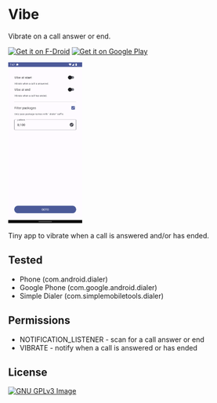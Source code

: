 # Vibe

Vibrate on a call answer or end.

[<img
     src="https://fdroid.gitlab.io/artwork/badge/get-it-on.png"
     alt="Get it on F-Droid"
     height="80">](https://f-droid.org/packages/me.lucky.vibe/)
[<img 
      src="https://play.google.com/intl/en_us/badges/images/generic/en-play-badge.png" 
      alt="Get it on Google Play" 
      height="80">](https://play.google.com/store/apps/details?id=me.lucky.vibe)

<img 
     src="fastlane/metadata/android/en-US/images/phoneScreenshots/1.png" 
     width="30%" 
     height="30%">

Tiny app to vibrate when a call is answered and/or has ended.

## Tested

* Phone (com.android.dialer)
* Google Phone (com.google.android.dialer)
* Simple Dialer (com.simplemobiletools.dialer)

## Permissions

* NOTIFICATION_LISTENER - scan for a call answer or end
* VIBRATE - notify when a call is answered or has ended

## License

[![GNU GPLv3 Image](https://www.gnu.org/graphics/gplv3-127x51.png)](https://www.gnu.org/licenses/gpl-3.0.en.html)
